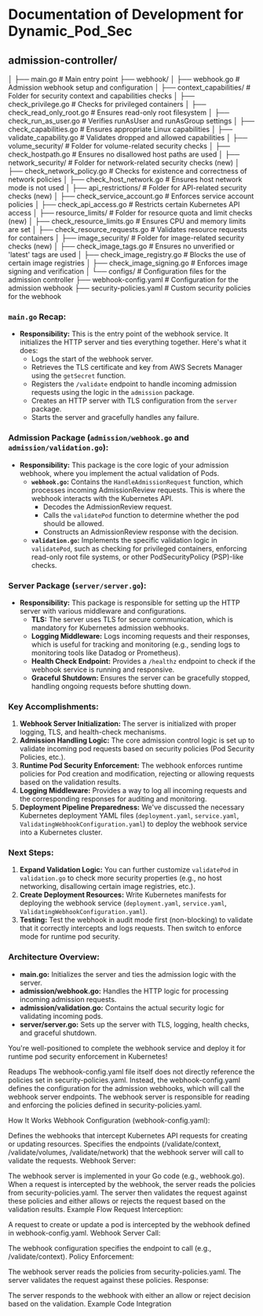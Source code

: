 # Documentation of Development for Dynamic_Pod_Sec

## admission-controller/
│
├── main.go                         # Main entry point
├── webhook/
│   ├── webhook.go                  # Admission webhook setup and configuration
│
├── context_capabilities/           # Folder for security context and capabilities checks
│   ├── check_privilege.go          # Checks for privileged containers
│   ├── check_read_only_root.go     # Ensures read-only root filesystem
│   ├── check_run_as_user.go        # Verifies runAsUser and runAsGroup settings
│   ├── check_capabilities.go       # Ensures appropriate Linux capabilities
│   ├── validate_capability.go      # Validates dropped and allowed capabilities
│
├── volume_security/                # Folder for volume-related security checks
│   ├── check_hostpath.go           # Ensures no disallowed host paths are used
│
├── network_security/               # Folder for network-related security checks (new)
│   ├── check_network_policy.go     # Checks for existence and correctness of network policies
│   ├── check_host_network.go       # Ensures host network mode is not used
│
├── api_restrictions/               # Folder for API-related security checks (new)
│   ├── check_service_account.go    # Enforces service account policies
│   ├── check_api_access.go         # Restricts certain Kubernetes API access
│
├── resource_limits/                # Folder for resource quota and limit checks (new)
│   ├── check_resource_limits.go    # Ensures CPU and memory limits are set
│   ├── check_resource_requests.go  # Validates resource requests for containers
│
├── image_security/                 # Folder for image-related security checks (new)
│   ├── check_image_tags.go         # Ensures no unverified or 'latest' tags are used
│   ├── check_image_registry.go     # Blocks the use of certain image registries
│   ├── check_image_signing.go      # Enforces image signing and verification
│
└── configs/                        # Configuration files for the admission controller
    ├── webhook-config.yaml         # Configuration for the admission webhook
    ├── security-policies.yaml      # Custom security policies for the webhook




### `main.go` Recap:
- **Responsibility:** This is the entry point of the webhook service. It initializes the HTTP server and ties everything together. Here's what it does:
  - Logs the start of the webhook server.
  - Retrieves the TLS certificate and key from AWS Secrets Manager using the `getSecret` function.
  - Registers the `/validate` endpoint to handle incoming admission requests using the logic in the `admission` package.
  - Creates an HTTP server with TLS configuration from the `server` package.
  - Starts the server and gracefully handles any failure.

### **Admission Package (`admission/webhook.go` and `admission/validation.go`):**
- **Responsibility:** This package is the core logic of your admission webhook, where you implement the actual validation of Pods.
  - **`webhook.go`:** Contains the `HandleAdmissionRequest` function, which processes incoming AdmissionReview requests. This is where the webhook interacts with the Kubernetes API.
    - Decodes the AdmissionReview request.
    - Calls the `validatePod` function to determine whether the pod should be allowed.
    - Constructs an AdmissionReview response with the decision.
  - **`validation.go`:** Implements the specific validation logic in `validatePod`, such as checking for privileged containers, enforcing read-only root file systems, or other PodSecurityPolicy (PSP)-like checks.

### **Server Package (`server/server.go`):**
- **Responsibility:** This package is responsible for setting up the HTTP server with various middleware and configurations.
  - **TLS:** The server uses TLS for secure communication, which is mandatory for Kubernetes admission webhooks.
  - **Logging Middleware:** Logs incoming requests and their responses, which is useful for tracking and monitoring (e.g., sending logs to monitoring tools like Datadog or Prometheus).
  - **Health Check Endpoint:** Provides a `/healthz` endpoint to check if the webhook service is running and responsive.
  - **Graceful Shutdown:** Ensures the server can be gracefully stopped, handling ongoing requests before shutting down.

### **Key Accomplishments:**
1. **Webhook Server Initialization:** The server is initialized with proper logging, TLS, and health-check mechanisms.
2. **Admission Handling Logic:** The core admission control logic is set up to validate incoming pod requests based on security policies (Pod Security Policies, etc.).
3. **Runtime Pod Security Enforcement:** The webhook enforces runtime policies for Pod creation and modification, rejecting or allowing requests based on the validation results.
4. **Logging Middleware:** Provides a way to log all incoming requests and the corresponding responses for auditing and monitoring.
5. **Deployment Pipeline Preparedness:** We've discussed the necessary Kubernetes deployment YAML files (`deployment.yaml`, `service.yaml`, `ValidatingWebhookConfiguration.yaml`) to deploy the webhook service into a Kubernetes cluster.

### Next Steps:
1. **Expand Validation Logic:** You can further customize `validatePod` in `validation.go` to check more security properties (e.g., no host networking, disallowing certain image registries, etc.).
2. **Create Deployment Resources:** Write Kubernetes manifests for deploying the webhook service (`deployment.yaml`, `service.yaml`, `ValidatingWebhookConfiguration.yaml`).
3. **Testing:** Test the webhook in audit mode first (non-blocking) to validate that it correctly intercepts and logs requests. Then switch to enforce mode for runtime pod security.

### Architecture Overview:
- **main.go:** Initializes the server and ties the admission logic with the server.
- **admission/webhook.go:** Handles the HTTP logic for processing incoming admission requests.
- **admission/validation.go:** Contains the actual security logic for validating incoming pods.
- **server/server.go:** Sets up the server with TLS, logging, health checks, and graceful shutdown.

You're well-positioned to complete the webhook service and deploy it for runtime pod security enforcement in Kubernetes!

Readups
The webhook-config.yaml file itself does not directly reference the policies set in security-policies.yaml. Instead, the webhook-config.yaml defines the configuration for the admission webhooks, which will call the webhook server endpoints. The webhook server is responsible for reading and enforcing the policies defined in security-policies.yaml.

How It Works
Webhook Configuration (webhook-config.yaml):

Defines the webhooks that intercept Kubernetes API requests for creating or updating resources.
Specifies the endpoints (/validate/context, /validate/volumes, /validate/network) that the webhook server will call to validate the requests.
Webhook Server:

The webhook server is implemented in your Go code (e.g., webhook.go).
When a request is intercepted by the webhook, the server reads the policies from security-policies.yaml.
The server then validates the request against these policies and either allows or rejects the request based on the validation results.
Example Flow
Request Interception:

A request to create or update a pod is intercepted by the webhook defined in webhook-config.yaml.
Webhook Server Call:

The webhook configuration specifies the endpoint to call (e.g., /validate/context).
Policy Enforcement:

The webhook server reads the policies from security-policies.yaml.
The server validates the request against these policies.
Response:

The server responds to the webhook with either an allow or reject decision based on the validation.
Example Code Integration